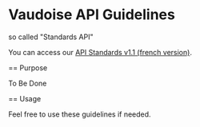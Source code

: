 # Vaudoise API Guidelines
so called "Standards API"

You can access our [API Standards v1.1 (french version)](fr/introduction.md).

== Purpose

To Be Done

== Usage

Feel free to use these guidelines if needed. 
